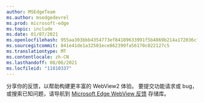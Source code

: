 ```yaml
---
author: MSEdgeTeam
ms.author: msedgedevrel
ms.prod: microsoft-edge
ms.topic: include
ms.date: 01/07/2021
ms.openlocfilehash: 955aa303bbb4354773ef84189633991f5b4869b214a172036cf7ef3da75426b3
ms.sourcegitcommit: 841e41de1a32501ece862399fa56170c022127c5
ms.translationtype: MT
ms.contentlocale: zh-CN
ms.lasthandoff: 08/06/2021
ms.locfileid: "11810337"
---
```

分享你的反馈，以帮助构建更丰富的 WebView2 体验。  要提交功能请求或 bug，或搜索已知问题，请导航到 [Microsoft Edge WebView 反馈][GithubMicrosoftedgeWebviewfeedback] 存储库。  

<!-- links -->  

[GithubMicrosoftedgeWebviewfeedback]: https://github.com/MicrosoftEdge/WebViewFeedback "WebView 反馈 - MicrosoftEdge/WebViewFeedback | GitHub"  
